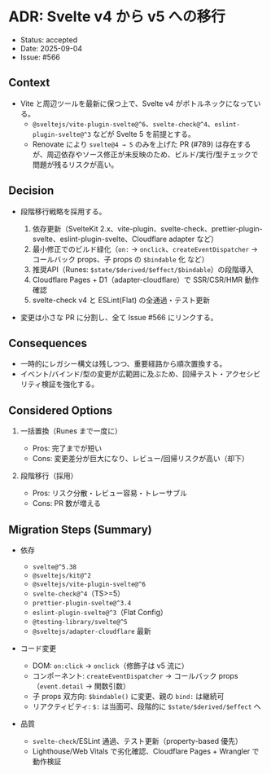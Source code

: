 # ADR: Svelte v4 から v5 への移行

- Status: accepted
- Date: 2025-09-04
- Issue: #566

## Context

- Vite と周辺ツールを最新に保つ上で、Svelte v4 がボトルネックになっている。
  - `@sveltejs/vite-plugin-svelte@^6`、`svelte-check@^4`、`eslint-plugin-svelte@^3` などが Svelte 5 を前提とする。
  - Renovate により `svelte@4 → 5` のみを上げた PR (#789) は存在するが、周辺依存やソース修正が未反映のため、ビルド/実行/型チェックで問題が残るリスクが高い。

## Decision

- 段階移行戦略を採用する。
  1) 依存更新（SvelteKit 2.x、vite-plugin、svelte-check、prettier-plugin-svelte、eslint-plugin-svelte、Cloudflare adapter など）
  2) 最小修正でのビルド緑化（`on:` → `onclick`、`createEventDispatcher` → コールバック props、子 props の `$bindable` 化 など）
  3) 推奨API（Runes: `$state/$derived/$effect/$bindable`）の段階導入
  4) Cloudflare Pages + D1（adapter-cloudflare）で SSR/CSR/HMR 動作確認
  5) svelte-check v4 と ESLint(Flat) の全通過・テスト更新

- 変更は小さな PR に分割し、全て Issue #566 にリンクする。

## Consequences

- 一時的にレガシー構文は残しつつ、重要経路から順次置換する。
- イベント/バインド/型の変更が広範囲に及ぶため、回帰テスト・アクセシビリティ検証を強化する。

## Considered Options

1) 一括置換（Runes まで一度に）
   - Pros: 完了までが短い
   - Cons: 変更差分が巨大になり、レビュー/回帰リスクが高い（却下）

2) 段階移行（採用）
   - Pros: リスク分散・レビュー容易・トレーサブル
   - Cons: PR 数が増える

## Migration Steps (Summary)

- 依存
  - `svelte@^5.38`
  - `@sveltejs/kit@^2`
  - `@sveltejs/vite-plugin-svelte@^6`
  - `svelte-check@^4`（TS>=5）
  - `prettier-plugin-svelte@^3.4`
  - `eslint-plugin-svelte@^3`（Flat Config）
  - `@testing-library/svelte@^5`
  - `@sveltejs/adapter-cloudflare` 最新

- コード変更
  - DOM: `on:click` → `onclick`（修飾子は v5 流に）
  - コンポーネント: `createEventDispatcher` → コールバック props（`event.detail` → 関数引数）
  - 子 props 双方向: `$bindable()` に変更、親の `bind:` は継続可
  - リアクティビティ: `$:` は当面可、段階的に `$state/$derived/$effect` へ

- 品質
  - `svelte-check`/ESLint 通過、テスト更新（property-based 優先）
  - Lighthouse/Web Vitals で劣化確認、Cloudflare Pages + Wrangler で動作検証

